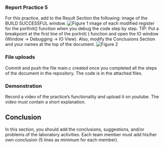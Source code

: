 ### Report Practice 5
For this practice, add to the Result Section the following:
image of the BUILD SUCCESSFUL window.
![Figure 1](./CapturaSuccessfulBuild.PNG)
image of each modified register for the portInit() function when you debug the code step by step. TIP: Put a breakpoint at the first line of the porInit( ) function and open the IO window (Window → Debugging → IO View). Also, modify the Conclusions Section and your names at the top of the document.
![Figure 2](/.CapturaIO.PNG)

### File uploads
Commit and push the file main.c created once you completed all the steps of the document in the repository.
The code is in the attached files.

### Demonstration
Record a video of the practice’s functionality and upload it on youtube. The video must contain a short explanation.

## Conclusion

In this section, you should add the conclusions, suggestions, and/or problems of the laboratory activities. Each team member must add his/her own conclusion (5 lines as minimum for each member).
